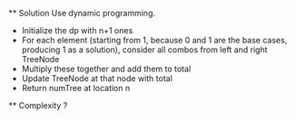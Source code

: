 ** Solution
Use dynamic programming.
- Initialize the dp with n+1 ones
- For each ​element (starting from 1, because 0 and 1 are the base cases, producing 1 as a solution), consider all combos from left and right TreeNode
- Multiply these together and add them to total
- Update TreeNode at that node with total
- Return numTree at location n

** Complexity
?
